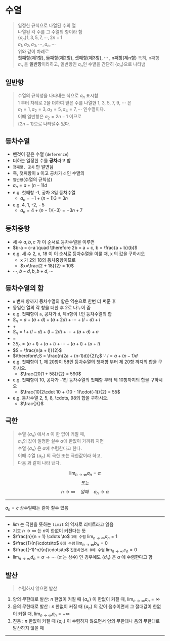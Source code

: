# 수열

> 일정한 규칙으로 나열된 수의 열  
> 나열된 각 수를 그 수열의 항이라 함  
> $\left\{a_n\right\}  1, 3, 5, 7, \cdots, 2n-1$  
> $a_1, a_2, a_3, \cdots, a_n, \cdots$  
> 위와 같이 차례로  
> <b>첫째항(제1항), 둘째항(제2항), 셋째항(제3항), $\cdots$ , n째항(제n항)</b>
> 특히, n째항 $a_n$ 을 <b>일반항</b>이라하고, 
> 일반항인 $a_n$인 수열을 간단히 $\left\{a_n\right\}$으로 나타냄

## 일반항
> 수열의 규칙성을 나타내는 식으로 $a_n$ 표시함  
> 1 부터 차례로 2을 더하여 얻은 수를 나열한 1, 3, 5, 7, 9, $\cdots$ 은  
> $a_1=1, a_2=3, a_3=5, a_4=7, \cdots$ 인수열이다.  
> 이때 일반항은 $a_2 = 2n-1$ 이므로  
> $\left\{2n-1\right\}$으로 나타낼수 있다.  

## 등차수열

* 뺀것이 같은 수열 (`deference`)  
* 더하는 일정한 수를 <b>공차</b>라고 함  
* `첫째항, 공차` 만 알면됨  
* 즉, 첫째항이 `a` 이고 공차가 `d` 인 수열의  
* `일반항`(수열의 규칙성)
* $a_n = a + (n - 1)d$  
* e.g. 첫째항 -1, 공차 3일 등차수열  
  * $a_n = -1 + (n-1)3 = 3n$
* e.g. 4, 1, -2, - 5
  * $a_n = 4 + (n - 1)(-3) = -3n + 7$

## 등차중항

* 세 수 $a, b, c$ 가 이 순서로 등차수열을 이루면 
* $b-a = c-a \quad \therefore 2b = a + c, b = \frac{a + b}{b}$
* e.g. 세 수 2, x, 18 이 이 순서로 등차수열을 이룰 때, x 의 값을 구하시오
  * x 가 2와 18의 등차중항이므로 
  * $x=\frac{2 + 18}{2} = 10$
* $\cdots, b-d, b, b + d, \cdots$


## 등차수열의 합

* `n` 번째 항까지 등차수열의 합은 역순으로 한번 더 써준 후
* 동일한 열의 각 항을 더한 후 2로 나누어 줌
* e.g. 첫째항이 `a`, 공차가 `d`, 제n항이 `l`인 등차수열의 합
* $S_n = a + (a + d) + (a + 2d) + \cdots + (l - d) +  l$
* $+$
* $S_n = l + (l - d) + (l - 2d) + \cdots + (a + d) + a$
* $=$
* $2S_{n} = (a + l) + (a + l) + \cdots + (a + l) + (a + l)$
* $S = \frac{n(a + l)}{2}$
* $\therefore\;S = \frac{n(2a + (n-1)d)}{2}\;$ $\because \; l = a + (n - 1)d$
* e.g. 첫째항이 1, 제 20항이 58인 등차수열의 첫째항 부터 제 20항 까지의 합을 구하시오.
  * $\frac{20(1 + 58)}{2} = 590$
* e.g. 첫째항이 10, 공차가 -1인 등차수열의 첫째항 부터 제 10항까지의 합을 구하시오
  * $\frac{10(2\cdot 10 + (10 - 1)\cdot(-1)}{2} = 55$
* e.g. 등차수열 2, 5, 8, \cdots, 98의 합을 구하시오.
  * $\frac{}{}$

## 극한

> 수열 $\{a_n\}$ 에서 $n$ 이 한 없이 커질 때,  
> $a_n$의 값이 일정한 실수 $\alpha$에 한없이 가까워 지면  
> 수열 $\{ a_n \}$ 은 $\alpha$에 수렴한다고 한다.  
> 이때 수열 $\{ a_n \}$ 의 극한 또는 극한값이라 하고,  
> 다음 과 같이 나타 낸다.  

$$\displaystyle\lim_{n \to \infty} a_n = \alpha$$
$$또는$$
$$n \to \infty\quad 일때\quad a_n \to \alpha$$

---

$a_n = c$ 상수일때는 같아 질수 있음

---

* $lim$ 는 극한을 뜻하는 `limit` 의 약자로 리미트라고 읽음
* 기호 $n \to \infty$ 는 $n$이 한없이 커진다는 뜻
* $\frac{n}{n + 1} \cdots \to$ `1에 수렴` $\displaystyle\lim_{n \to \infty} a_n = 1$
* $\frac{1}{n}\cdots\to$ `0에 수렴` $\displaystyle\lim_{n \to \infty} b_n = 0$
* $\frac{(-1)^n}{n}\cdots\to$ `진동하면서 0에 수렴` $\displaystyle\lim_{n \to \infty} c_n = 0$
* $\displaystyle\lim_{n \to \infty} d_n = \alpha\to\cdots$ ($\alpha$ 는 상수) 인 경우에도 $\{ d_n \}$ 은 $\alpha$ 에 수렴한다고 함

## 발산

> 수렴하지 않으면 발산

1. 양의 무한대로 발산: $n$ 한없이 커질 때 $\{ a_n \}$ 이 한없이 커질 때, $\displaystyle\lim_{n \to \infty} a_n = \infty$
2. 음의 무한대로 발산 : $n$ 한없이 커질 때 $\{ a_n \}$ 의 값이 음수이면서 그 절대값이 한없이 커질 때, $\displaystyle\lim_{n \to \infty} a_n = -\infty$
3. 진동 : $n$ 한없이 커질 때 $\{ a_n \}$ 이 수렴하지 않으면서 양의 무한대나 음의 무한대로 발산하지 않을 때

---
